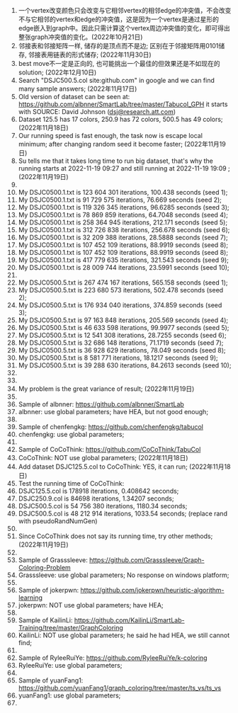 1. 一个vertex改变颜色只会改变与它相邻vertex的相邻edge的冲突值，不会改变不与它相邻的vertex和edge的冲突值，这是因为一个vertex是通过星形的edge嵌入到graph中。因此只需计算这个vertex周边冲突值的变化，即可得出整张graph冲突值的变化。(2022年10月21日)
2. 邻接表和邻接矩阵一样, 储存的是顶点而不是边; 区别在于邻接矩阵用0101储存, 邻接表用链表的形式储存; (2022年11月30日)
3. best move不一定是正向的, 也可能挑出一个最佳的但效果还是不如现在的solution; (2022年12月10日)
4. Search "DSJC500.5.col site:github.com" in google and we can find many sample answers; (2022年11月17日)
5. Old version of dataset can be seen at: https://github.com/albnner/SmartLab/tree/master/Tabucol_GPH it starts with SOURCE: David Johnson (dsj@research.att.com) 
6. Dataset 125.5 has 17 colors, 250.9 has 72 colors, 500.5 has 49 colors; (2022年11月18日)
7. Our running speed is fast enough, the task now is escape local minimum; after changing random seed it become faster; (2022年11月19日)
8. Su tells me that it takes long time to run big dataset, that's why the running starts at 2022-11-19 09:27 and still running at 2022-11-19 19:09 ; (2022年11月19日) 
9. 
10. My DSJC0500.1.txt is 123 604 301 iterations, 100.438 seconds (seed 1);
11. My DSJC0500.1.txt is 91 729 575 iterations, 76.669 seconds (seed 2);
12. My DSJC0500.1.txt is 119 326 345 iterations, 96.6285 seconds (seed 3); 
13. My DSJC0500.1.txt is 78 869 859 iterations, 64.7048 seconds (seed 4); 
14. My DSJC0500.1.txt is 258 364 945 iterations, 212.171 seconds (seed 5); 
15. My DSJC0500.1.txt is 312 726 838 iterations, 256.678 seconds (seed 6); 
16. My DSJC0500.1.txt is 32 209 388 iterations, 28.5888 seconds (seed 7); 
17. My DSJC0500.1.txt is 107 452 109 iterations, 88.9919 seconds (seed 8); 
18. My DSJC0500.1.txt is 107 452 109 iterations, 88.9919 seconds (seed 8); 
19. My DSJC0500.1.txt is 417 779 635 iterations, 321.543 seconds (seed 9); 
20. My DSJC0500.1.txt is 28 009 744 iterations, 23.5991 seconds (seed 10); 
21. 
22. My DSJC0500.5.txt is 267 474 167 iterations, 565.158 seconds (seed 1); 
23. My DSJC0500.5.txt is 223 680 573 iterations, 502.478 seconds (seed 2); 
24. My DSJC0500.5.txt is 176 934 040 iterations, 374.859 seconds (seed 3); 
25. My DSJC0500.5.txt is 97 163 848 iterations, 205.569 seconds (seed 4); 
26. My DSJC0500.5.txt is 46 633 598 iterations, 99.9977 seconds (seed 5); 
27. My DSJC0500.5.txt is 12 541 308 iterations, 28.7255 seconds (seed 6); 
28. My DSJC0500.5.txt is 32 686 148 iterations, 71.1719 seconds (seed 7); 
29. My DSJC0500.5.txt is 36 928 629 iterations, 78.049 seconds (seed 8); 
30. My DSJC0500.5.txt is 8 581 771 iterations, 18.1217 seconds (seed 9); 
31. My DSJC0500.5.txt is 39 288 630 iterations, 84.2613 seconds (seed 10); 
32. 
33. 
34. My problem is the great variance of result; (2022年11月19日)
35. 
36. Sample of albnner: https://github.com/albnner/SmartLab 
37. albnner: use global parameters; have HEA, but not good enough; 
38. 
39. Sample of chenfengkg: https://github.com/chenfengkg/tabucol 
40. chenfengkg: use global parameters; 
41. 
42. Sample of CoCoThink: https://github.com/CoCoThink/TabuCol 
43. CoCoThink: NOT use global parameters; (2022年11月18日)
44. Add dataset DSJC125.5.col to CoCoThink: YES, it can run; (2022年11月18日)
45. Test the running time of CoCoThink: 
46. DSJC125.5.col is 178918 iterations, 0.408642 seconds; 
47. DSJC250.9.col is 84698 iterations, 1.34207 seconds; 
48. DSJC500.5.col is 54 756 380 iterations, 1180.34 seconds; 
49. DSJC500.5.col is 48 212 914 iterations, 1033.54 seconds; (replace rand with pseudoRandNumGen) 
50. 
51. Since CoCoThink does not say its running time, try other methods; (2022年11月19日)
52. 
53. Sample of Grasssleeve: https://github.com/Grasssleeve/Graph-Coloring-Problem 
54. Grasssleeve: use global parameters; No response on windows platform; 
55. 
56. Sample of jokerpwn: https://github.com/jokerpwn/heuristic-algorithm-learning 
57. jokerpwn: NOT use global parameters; have HEA; 
58. 
59. Sample of KailinLi: https://github.com/KailinLi/SmartLab-Training/tree/master/GraphColoring 
60. KailinLi: NOT use global parameters; he said he had HEA, we still cannot find; 
61. 
62. Sample of RyleeRuiYe: https://github.com/RyleeRuiYe/k-coloring 
63. RyleeRuiYe: use global parameters; 
64. 
65. Sample of yuanFang1: https://github.com/yuanFang1/graph_coloring/tree/master/ts_vs/ts_vs 
66. yuanFang1: use global parameters; 
67. 